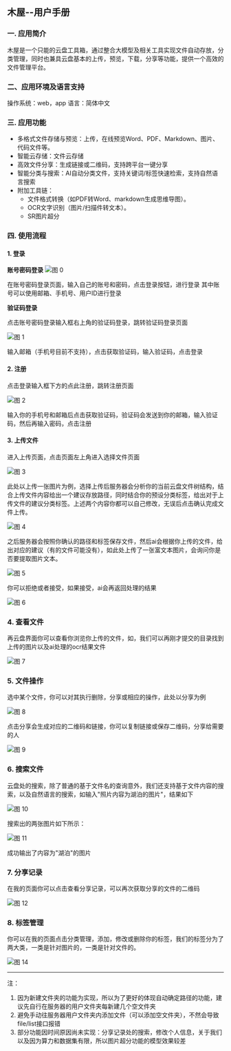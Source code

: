 ## 木屋--用户手册

### 一. 应用简介

木屋是一个只能的云盘工具箱，通过整合大模型及相关工具实现文件自动存放，分类管理，同时也兼具云盘基本的上传，预览，下载，分享等功能，提供一个高效的文件管理平台。

### 二、应用环境及语言支持

操作系统：web，app
语言：简体中文

### 三. 应用功能

- 多格式文件存储与预览：上传，在线预览Word、PDF、Markdown、图片、代码文件等。  
- 智能云存储：文件云存储
- 高效文件分享：生成链接或二维码，支持跨平台一键分享 
- 智能分类与搜索：AI自动分类文件，支持关键词/标签快速检索，支持自然语言搜索  
- 附加工具链：  
  - 文件格式转换（如PDF转Word、markdown生成思维导图）。  
  - OCR文字识别（图片/扫描件转文本）。
  - SR图片超分

### 四. 使用流程

#### 1. 登录

**账号密码登录**
![图 0](images/6a8c5ad29ea367c6eb834352f9d0643b29adfcede08d811d915ec24fa2f9368a.png)  

在账号密码登录页面，输入自己的账号和密码，点击登录按钮，进行登录
其中账号可以使用邮箱、手机号、用户ID进行登录

**验证码登录**

点击账号密码登录输入框右上角的验证码登录，跳转验证码登录页面

![图 1](images/94899816202563050081098ceaf44aa919300f5c80b51bbfaae76e0b1f85645c.png)  

输入邮箱（手机号目前不支持），点击获取验证码，输入验证码，点击登录

#### 2. 注册

点击登录输入框下方的点此注册，跳转注册页面

![图 2](images/d56e88fc07e9bd05f62ccfb6961468c823a0ba5547987acc804cda052e9cdfd0.png)  

输入你的手机号和邮箱后点击获取验证码，验证码会发送到你的邮箱，输入验证码，然后再输入密码，点击注册

#### 3. 上传文件

进入上传页面，点击页面左上角进入选择文件页面

![图 3](images/9d0e56c33f5acf7e9f5a282491932a1cd9e02e795a0e8f3ddc97bc0edced8816.png)  

此处以上传一张图片为例，选择上传后服务器会分析你的当前云盘文件树结构，结合上传文件内容给出一个建议存放路径，同时结合你的预设分类标签，给出对于上传文件的建议分类标签。上述两个内容你都可以自己修改，无误后点击确认完成文件上传。

![图 4](images/6a173d99d4be602aa11dc353ccd779c316e4cc18a0c4704f77852ddf64909393.png)  


之后服务器会按照你确认的路径和标签保存文件，然后ai会根据你上传的文件，给出对应的建议（有的文件可能没有），如此处上传了一张富文本图片，会询问你是否要提取图片文本。

![图 5](images/a52b01ee234d1767be6c91080753b9fbc50bd7aa02a1fb36ecb5e608dc98b7ef.png)  

你可以拒绝或者接受，如果接受，ai会再返回处理的结果

![图 6](images/fed2a469aa1f5d4dd610d6b888df5e03b0d3d17414de86e83fafbc14ca87f00b.png)  

### 4. 查看文件

再云盘界面你可以查看你浏览你上传的文件，如，我们可以再刚才提交的目录找到上传的图片以及ai处理的ocr结果文件

![图 7](images/f8c50bdbb5ba5b2ecb4e6f4dfed843ae0eab2f139f9636d078482c9181b5e353.png)  

### 5. 文件操作

选中某个文件，你可以对其执行删除，分享或相应的操作，此处以分享为例

![图 8](images/a1fdcea9c1bce15d3ecdaf6192443482f7011aa5905a507e43fd68844c73a62e.png)  

点击分享会生成对应的二维码和链接，你可以复制链接或保存二维码，分享给需要的人

![图 9](images/e824c83863eebed69a320a7f8a23002b275cf392d2aecd33e45260aa18efb47f.png)  

### 6. 搜索文件

云盘处的搜索，除了普通的基于文件名的查询意外，我们还支持基于文件内容的搜索，以及自然语言的搜索，如输入"照片内容为湖泊的图片"，结果如下

![图 10](images/b905fa950cb34da4a98ffe4283d9585fab6878c8b80858f8c59f6b58beffc635.png)  

搜索出的两张图片如下所示：

![图 11](images/dcd20585d5bac61cc5c4a12acccf3b17580500c5d47631d82f2619cd95d8ff80.png)  

成功输出了内容为"湖泊"的图片

### 7. 分享记录

在我的页面你可以点击查看分享记录，可以再次获取分享的文件的二维码

![图 12](images/0141d2854138b7d0bb08e39681bf0c49e8ce5857ca6d4f435dfa887cf2733444.png)  

### 8. 标签管理

你可以在我的页面点击分类管理，添加，修改或删除你的标签，我们的标签分为了两大类，一类是针对图片的，一类是针对文件的。

![图 14](images/6184cef736a08cdd3aa39af5653cf0de19eae321f7ae640ffa9a4f7d04563c54.png)  


---

注：
1. 因为新建文件夹的功能为实现，所以为了更好的体现自动确定路径的功能，建议先自行在服务器的用户文件夹每新建几个空文件夹
2. 避免手动往服务器用户文件夹内添加文件（可以添加空文件夹），不然会导致file/list接口报错
3. 部分功能因时间原因尚未实现：分享记录处的搜索，修改个人信息，关于我们以及因为算力和数据集有限，所以图片超分功能的模型效果较差